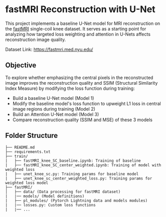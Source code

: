 # fastMRI Reconstruction with U-Net

This project implements a baseline U-Net model for MRI reconstruction on the [fastMRI](https://github.com/facebookresearch/fastMRI) single-coil knee dataset. It serves as a starting point for analyzing how targeted loss weighting and attention in U-Nets affects reconstruction image quality. 

Dataset Link: https://fastmri.med.nyu.edu/

## Objective

To explore whether emphasizing the central pixels in the reconstructed image improves the reconstruction quality and SSIM (Structural Similarity Index Measure) by modifying the loss function during training: 
- Build a baseline U-Net model (Model 1)
- Modify the baseline model's loss function to upweight L1 loss in central image regions during training (Model 2)
- Build an Attention U-Net model (Model 3)
- Compare reconstruction quality (SSIM and MSE) of these 3 models

## Folder Structure
```
├── README.md
├── requirements.txt
├── train/
|   ├── fastMRI_knee_SC_baseline.ipynb: Training of baseline
|   ├── fastMRI_knee_SC_center_weighted.ipynb: Training of model with weighted loss
|   ├── unet_knee_sc.py: Training params for baseline model
|   ├── unet_knee_sc_center_weighted_loss.py: Training params for weighted loss model
├── fastMRI/
│   ├── data/ (Data processing for fastMRI dataset)
|   |── models/ (Model definitions)
|   ├── pl_modules/ (Pytorch Lightning data and models modules)
|   |── losses.py: Custom loss functions
|   |── ... 
```
